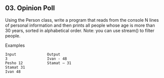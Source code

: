 ## 03. Opinion Poll

Using the Person class, write a program that reads from the console N lines of personal information and then prints
all people whose age is more than 30 years, sorted in alphabetical order.
Note: you can use stream() to filter people.

Examples

```
Input              Output
3                  Ivan - 48
Pesho 12           Stamat – 31
Stamat 31
Ivan 48
```
